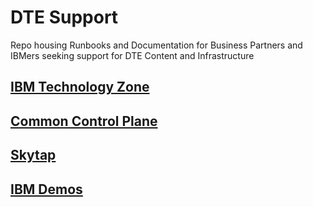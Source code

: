 # DTE Support  

Repo housing Runbooks and Documentation for Business Partners and IBMers seeking support for DTE Content and Infrastructure

## [IBM Technology Zone](https://github.com/IBM/dte-support-public/tree/main/IBM-Technology-Zone)

## [Common Control Plane]()

## [Skytap](https://github.com/IBM/dte-support-public/tree/main/Skytap)

## [IBM Demos]()
